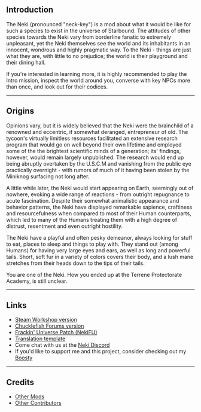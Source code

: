 ## Introduction

The Neki (pronounced "neck-key") is a mod about what it would be like for such a species to exist in the universe of Starbound. The attitudes of other species towards the Neki vary from borderline fanatic to extremely unpleasant, yet the Neki themselves see the world and its inhabitants in an innocent, wondrous and highly pragmatic way. To the Neki - things are just what they are, with little to no prejudice; the world is their playground and their dining hall.

If you're interested in learning more, it is highly recommended to play the Intro mission, inspect the world around you, converse with key NPCs more than once, and look out for their codices.

---
## Origins
Opinions vary, but it is widely believed that the Neki were the brainchild of a renowned and eccentric, if somewhat deranged, entrepreneur of old. The tycoon's virtually limitless resources facilitated an extensive research program that would go on well beyond their own lifetime and employed some of the the brightest scientific minds of a generation; its' findings, however, would remain largely unpublished. The research would end up being abruptly overtaken by the U.S.C.M and vanishing from the public eye practically overnight - with rumors of much of it having been stolen by the Miniknog surfacing not long after.

A little while later, the Neki would start appearing on Earth, seemingly out of nowhere, evoking a wide range of reactions - from outright repugnance to acute fascination. Despite their somewhat animalistic appearance and behavior patterns, the Neki have displayed remarkable sapience, craftiness and resourcefulness when compared to most of their Human counterparts, which led to many of the Humans treating them with a high degree of distrust, resentment and even outright hostility.

The Neki have a playful and often pesky demeanor, always looking for stuff to eat, places to sleep and things to play with. They stand out (among Humans) for having very large eyes and ears, as well as long and powerful tails. Short, soft fur in a variety of colors covers their body, and a lush mane stretches from their heads down to the tips of their tails.

You are one of the Neki.
How you ended up at the Terrene Protectorate Аcademy, is still unclear.

---
## Links

* [Steam Workshop version](https://steamcommunity.com/workshop/filedetails/?id=2611501999)
* [Chucklefish Forums version](https://community.playstarbound.com/resources/neki.6147)
* [Frackin' Universe Patch (NekiFU)](https://github.com/hyperjuni/NekiFU)
* [Translation template](https://github.com/hyperjuni/Neki-Language-Template)
* Come chat with us at the [Neki Discord](https://discord.gg/R6tfkazYgb)
* If you'd like to support me and this project, consider checking out my [Boosty](https://boosty.to/hyperjuni/donate)

---
## Credits

* [Other Mods](https://steamcommunity.com/workshop/filedetails/discussion/2611501999/6063574513301405627)
* [Other Contributors](https://steamcommunity.com/workshop/filedetails/discussion/2611501999/6063574513301414198)
